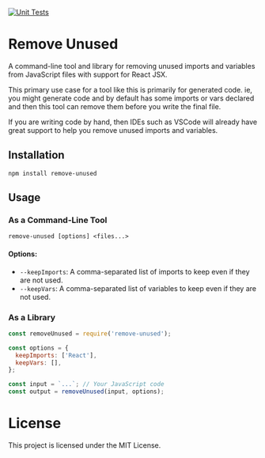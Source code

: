 [![Unit Tests](https://github.com/stuckless/removed-unused/actions/workflows/node.js.yml/badge.svg)](https://github.com/stuckless/removed-unused/actions/workflows/node.js.yml)

# Remove Unused

A command-line tool and library for removing unused imports and variables from JavaScript files with support for React JSX.

This primary use case for a tool like this is primarily for generated code.  ie, you might generate code and by default has some imports or vars declared and then this tool can remove them before you write the final file.

If you are writing code by hand, then IDEs such as VSCode will already have great support to help you remove unused imports and variables.

## Installation

```
npm install remove-unused
```

## Usage

### As a Command-Line Tool

```
remove-unused [options] <files...>
```

#### Options:

- `--keepImports`: A comma-separated list of imports to keep even if they are not used.
- `--keepVars`: A comma-separated list of variables to keep even if they are not used.

### As a Library

```javascript
const removeUnused = require('remove-unused');

const options = {
  keepImports: ['React'],
  keepVars: [],
};

const input = `...`; // Your JavaScript code
const output = removeUnused(input, options);
```

# License

This project is licensed under the MIT License.
